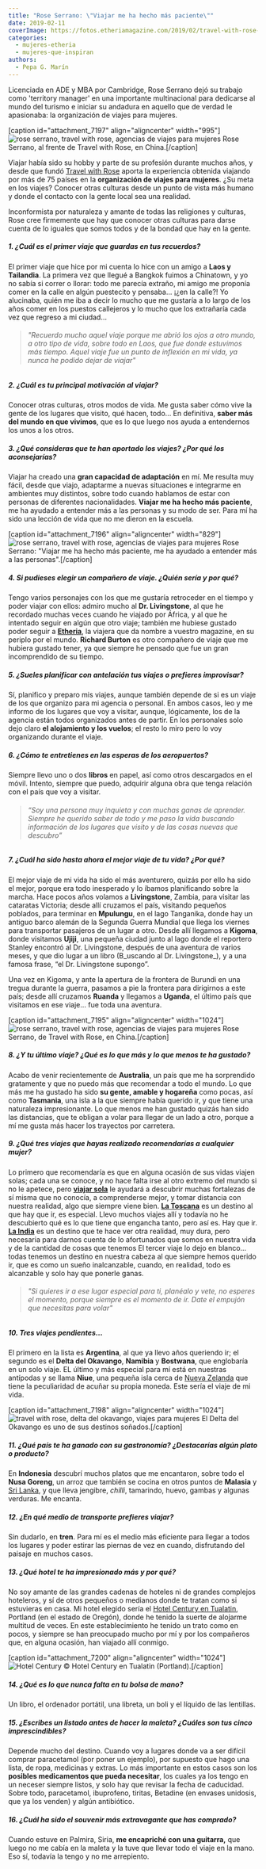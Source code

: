 ```yaml
---
title: "Rose Serrano: \"Viajar me ha hecho más paciente\""
date: 2019-02-11
coverImage: https://fotos.etheriamagazine.com/2019/02/travel-with-rose-china.jpg
categories: 
  - mujeres-etheria
  - mujeres-que-inspiran
authors: 
  - Pepa G. Marín
---
```


Licenciada en ADE y MBA por Cambridge, Rose Serrano dejó su trabajo como 'territory 
manager' en una importante multinacional para dedicarse al mundo del turismo e iniciar 
su andadura en aquello que de verdad le apasionaba: la organización de viajes para 
mujeres. 

\[caption id="attachment\_7197" align="aligncenter" width="995"\]![rose serrano, travel with rose, agencias de viajes para mujeres](https://fotos.etheriamagazine.com/2019/02/travel-with-rose-china.jpg "Rose Serrano, al frente de Travel with Rose, en China.") Rose Serrano, al frente de Travel with Rose, en China.\[/caption\]

Viajar había sido su hobby y parte de su profesión durante muchos años, y desde que fundó [Travel with Rose](https://travelwithrose.com/) aporta la experiencia obtenida viajando por más de 75 países en la **organización de viajes para mujeres**. ¿Su meta en los viajes? Conocer otras culturas desde un punto de vista más humano y donde el contacto con la gente local sea una realidad.

Inconformista por naturaleza y amante de todas las religiones y culturas, Rose cree firmemente que hay que conocer otras culturas para darse cuenta de lo iguales que somos todos y de la bondad que hay en la gente.

##### 1\. ¿Cuál es el primer viaje que guardas en tus recuerdos?

El primer viaje que hice por mi cuenta lo hice con un amigo a **Laos y Tailandia**. La primera vez que llegué a Bangkok fuimos a Chinatown, y yo no sabía si correr o llorar: todo me parecía extraño, mi amigo me proponía comer en la calle en algún puestecito y pensaba... ¡¿en la calle?! Yo alucinaba, quién me iba a decir lo mucho que me gustaría a lo largo de los años comer en los puestos callejeros y lo mucho que los extrañaría cada vez que regreso a mi ciudad…

> ###### "Recuerdo mucho aquel viaje porque me abrió los ojos a otro mundo, a otro tipo de vida, sobre todo en Laos, que fue donde estuvimos más tiempo. Aquel viaje fue un punto de inflexión en mi vida, ya nunca he podido dejar de viajar"

##### 2\. ¿Cuál es tu principal motivación al viajar?

Conocer otras culturas, otros modos de vida. Me gusta saber cómo vive la gente de los lugares que visito, qué hacen, todo... En definitiva, **saber más del mundo en que vivimos**, que es lo que luego nos ayuda a entendernos los unos a los otros.

##### 3\. ¿Qué consideras que te han aportado los viajes? ¿Por qué los aconsejarías?

Viajar ha creado una **gran capacidad de adaptación** en mí. Me resulta muy fácil, desde que viajo, adaptarme a nuevas situaciones e integrarme en ambientes muy distintos, sobre todo cuando hablamos de estar con personas de diferentes nacionalidades. **Viajar me ha hecho más paciente**, me ha ayudado a entender más a las personas y su modo de ser. Para mí ha sido una lección de vida que no me dieron en la escuela.

\[caption id="attachment\_7196" align="aligncenter" width="829"\]![rose serrano, travel with rose, agencias de viajes para mujeres](https://fotos.etheriamagazine.com/2019/02/Rose-serrano-mujeres-viajeras.jpg "Rose Serrano, de Travel with Rose, en la India.") Rose Serrano: "Viajar me ha hecho más paciente, me ha ayudado a entender más a las personas".\[/caption\]

##### 4\. Si pudieses elegir un compañero de viaje. ¿Quién sería y por qué?

Tengo varios personajes con los que me gustaría retroceder en el tiempo y poder viajar con ellos: admiro mucho al **Dr. Livingstone**, al que he recordado muchas veces cuando he viajado por África, y al que he intentado seguir en algún que otro viaje; también me hubiese gustado poder seguir a **[Etheria](https://etheriamagazine.com/2018/06/12/etheria-la-primera-viajera/)**, la viajera que da nombre a vuestro magazine, en su periplo por el mundo. **Richard Burton** es otro compañero de viaje que me hubiera gustado tener, ya que siempre he pensado que fue un gran incomprendido de su tiempo.

##### 5\. ¿Sueles planificar con antelación tus viajes o prefieres improvisar?

Sí, planifico y preparo mis viajes, aunque también depende de si es un viaje de los que organizo para mi agencia o personal. En ambos casos, leo y me informo de los lugares que voy a visitar, aunque, lógicamente, los de la agencia están todos organizados antes de partir. En los personales solo dejo claro **el alojamiento y los vuelos**; el resto lo miro pero lo voy organizando durante el viaje.

##### 6\. ¿Cómo te entretienes en las esperas de los aeropuertos?

Siempre llevo uno o dos **libros** en papel, así como otros descargados en el móvil. Intento, siempre que puedo, adquirir alguna obra que tenga relación con el país que voy a visitar.

> ###### “Soy una persona muy inquieta y con muchas ganas de aprender. Siempre he querido saber de todo y me paso la vida buscando información de los lugares que visito y de las cosas nuevas que descubro”

##### 7\. ¿Cuál ha sido hasta ahora el mejor viaje de tu vida? ¿Por qué?

El mejor viaje de mi vida ha sido el más aventurero, quizás por ello ha sido el mejor, porque era todo inesperado y lo íbamos planificando sobre la marcha. Hace pocos años volamos a **Livingstone**, Zambia, para visitar las cataratas Victoria; desde allí cruzamos el país, visitando pequeños poblados, para terminar en **Mpulungu**, en el lago Tanganika, donde hay un antiguo barco alemán de la Segunda Guerra Mundial que llega los viernes para transportar pasajeros de un lugar a otro. Desde allí llegamos a **Kigoma**, donde visitamos **Ujiji**, una pequeña ciudad junto al lago donde el reportero Stanley encontró al Dr. Livingstone, después de una aventura de varios meses, y que dio lugar a un libro (B_uscando al Dr. Livingstone_), y a una famosa frase, “el Dr. Livingstone supongo”.

Una vez en Kigoma, y ante la apertura de la frontera de Burundi en una tregua durante la guerra, pasamos a pie la frontera para dirigirnos a este país; desde allí cruzamos **Ruanda** y llegamos a **Uganda**, el último país que visitamos en ese viaje… fue toda una aventura.

\[caption id="attachment\_7195" align="aligncenter" width="1024"\]![rose serrano, travel with rose, agencias de viajes para mujeres](https://fotos.etheriamagazine.com/2019/02/rose-serrano-china.jpg "Rose Serrano, de Travel with Rose, en China.") Rose Serrano, de Travel with Rose, en China.\[/caption\]

##### 8\. ¿Y tu último viaje? ¿Qué es lo que más y lo que menos te ha gustado?

Acabo de venir recientemente de **Australia**, un país que me ha sorprendido gratamente y que no puedo más que recomendar a todo el mundo. Lo que más me ha gustado ha sido **su gente, amable y hogareña** como pocas, así como **Tasmania**, una isla a la que siempre había querido ir, y que tiene una naturaleza impresionante. Lo que menos me han gustado quizás han sido las distancias, que te obligan a volar para llegar de un lado a otro, porque a mí me gusta más hacer los trayectos por carretera.

##### 9\. ¿Qué tres viajes que hayas realizado recomendarías a cualquier mujer?

Lo primero que recomendaría es que en alguna ocasión de sus vidas viajen solas; cada una se conoce, y no hace falta irse al otro extremo del mundo si no le apetece, pero [**viajar sola**](https://etheriamagazine.com/2019/01/29/10-ventajas-de-viajar-sola/) le ayudará a descubrir muchas fortalezas de sí misma que no conocía, a comprenderse mejor, y tomar distancia con nuestra realidad, algo que siempre viene bien. [**La Toscana**](https://etheriamagazine.com/2018/05/10/toscana-en-coche/) es un destino al que hay que ir, es especial. Llevo muchos viajes allí y todavía no he descubierto qué es lo que tiene que engancha tanto, pero así es. Hay que ir. **[La India](https://etheriamagazine.com/2018/10/19/viajar-sola-o-con-amigas-a-india/)** es un destino que te hace ver otra realidad, muy dura, pero necesaria para darnos cuenta de lo afortunados que somos en nuestra vida y de la cantidad de cosas que tenemos El tercer viaje lo dejo en blanco… todas tenemos un destino en nuestra cabeza al que siempre hemos querido ir, que es como un sueño inalcanzable, cuando, en realidad, todo es alcanzable y solo hay que ponerle ganas.

> ###### "Si quieres ir a ese lugar especial para ti, planéalo y vete, no esperes el momento, porque siempre es el momento de ir. Date el empujón que necesitas para volar"

##### 10\. Tres viajes pendientes…

El primero en la lista es **Argentina**, al que ya llevo años queriendo ir; el segundo es el **Delta del Okavango**, **Namibia** y **Bostwana**, que englobaría en un solo viaje. EL último y más especial para mí está en nuestras antípodas y se llama **Niue**, una pequeña isla cerca de [Nueva Zelanda](https://etheriamagazine.com/2018/08/21/nueva-zelanda-en-autocaravana/) que tiene la peculiaridad de acuñar su propia moneda. Este sería el viaje de mi vida.

\[caption id="attachment\_7198" align="aligncenter" width="1024"\]![travel with rose, delta del okavango, viajes para mujeres](https://fotos.etheriamagazine.com/2019/02/delta-okavango-viajes-mujeres.jpg "El Delta del Okavango es uno de sus destinos soñados.") El Delta del Okavango es uno de sus destinos soñados.\[/caption\]

##### 11\. ¿Qué país te ha ganado con su gastronomía? ¿Destacarías algún plato o producto?

En **Indonesia** descubrí muchos platos que me encantaron, sobre todo el **Nusa Goreng**, un arroz que también se cocina en otros puntos de **Malasia** y [Sri Lanka](https://etheriamagazine.com/2019/02/01/sri-lanka-para-mujeres-viajeras/), y que lleva jengibre, _chilli_, tamarindo, huevo, gambas y algunas verduras. Me encanta.

##### 12\. ¿En qué medio de transporte prefieres viajar?

Sin dudarlo, en **tren**. Para mí es el medio más eficiente para llegar a todos los lugares y poder estirar las piernas de vez en cuando, disfrutando del paisaje en muchos casos.

##### 13\. ¿Qué hotel te ha impresionado más y por qué?

No soy amante de las grandes cadenas de hoteles ni de grandes complejos hoteleros, y sí de otros pequeños o medianos donde te tratan como si estuvieras en casa. Mi hotel elegido sería el [Hotel Century en Tualatin](https://www.thecenturyhotel.com/es-es), Portland (en el estado de Oregón), donde he tenido la suerte de alojarme multitud de veces. En este establecimiento he tenido un trato como en pocos, y siempre se han preocupado mucho por mí y por los compañeros que, en alguna ocasión, han viajado allí conmigo.

\[caption id="attachment\_7200" align="aligncenter" width="1024"\]![Hotel Century](https://fotos.etheriamagazine.com/2019/02/Hotel-Century.jpg "Hotel Century en Tualatin (Portland).") © Hotel Century en Tualatin (Portland).\[/caption\]

##### 14\. ¿Qué es lo que nunca falta en tu bolsa de mano?

Un libro, el ordenador portátil, una libreta, un boli y el líquido de las lentillas.

##### 15\. ¿Escribes un listado antes de hacer la maleta? ¿Cuáles son tus cinco imprescindibles?

Depende mucho del destino. Cuando voy a lugares donde va a ser difícil comprar paracetamol (por poner un ejemplo), por supuesto que hago una lista, de ropa, medicinas y extras. Lo más importante en estos casos son los **posibles medicamentos que pueda necesitar**, los cuales ya los tengo en un neceser siempre listos, y solo hay que revisar la fecha de caducidad. Sobre todo, paracetamol, ibuprofeno, tiritas, Betadine (en envases unidosis, que ya los venden) y algún antibiótico.

##### 16\. ¿Cuál ha sido el souvenir más extravagante que has comprado?

Cuando estuve en Palmira, Siria, **me encapriché con una guitarra,** que luego no me cabía en la maleta y la tuve que llevar todo el viaje en la mano. Eso sí, todavía la tengo y no me arrepiento.

